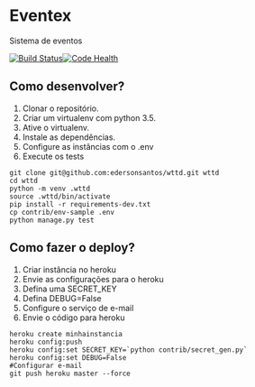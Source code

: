 # Eventex

Sistema de eventos

[![Build Status](https://travis-ci.org/edersonramalho/wttd_eventex.svg?branch=master)](https://travis-ci.org/edersonramalho/wttd_eventex)[![Code Health](https://landscape.io/github/edersonramalho/wttd_eventex/master/landscape.svg?style=flat)](https://landscape.io/github/edersonramalho/wttd_eventex/master)

## Como desenvolver?

1. Clonar o repositório.
2. Criar um virtualenv com python 3.5.
3. Ative o virtualenv.
4. Instale as dependências.
5. Configure as instâncias com o .env
6. Execute os tests 

```console
git clone git@github.com:edersonsantos/wttd.git wttd
cd wttd
python -m venv .wttd
source .wttd/bin/activate
pip install -r requirements-dev.txt
cp contrib/env-sample .env
python manage.py test
```


## Como fazer o deploy?

1. Criar instância no heroku
2. Envie as configurações para o heroku
3. Defina uma SECRET_KEY
4. Defina DEBUG=False
5. Configure o serviço de e-mail
6. Envie o código para heroku

```console
heroku create minhainstancia
heroku config:push
heroku config:set SECRET_KEY=`python contrib/secret_gen.py`
heroku config:set DEBUG=False
#Configurar e-mail
git push heroku master --force
``` 